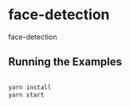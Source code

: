 # face-detection
face-detection






<a name="running-the-examples"></a>

## Running the Examples

``` bash

yarn install 
yarn start
```




